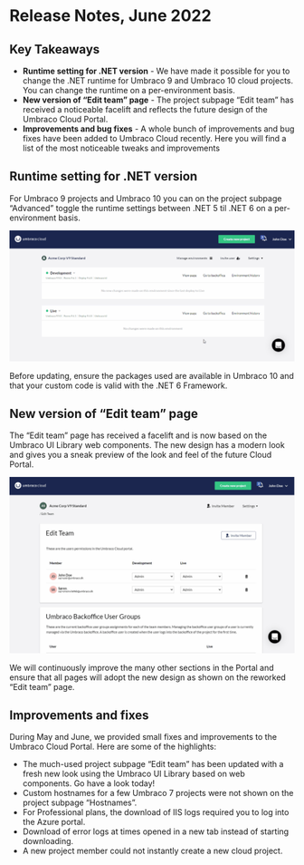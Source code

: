 # Release Notes, June 2022

## Key Takeaways

* **Runtime setting for .NET version** - We have made it possible for you to change the .NET runtime for Umbraco 9 and Umbraco 10 cloud projects. You can change the runtime on a per-environment basis.
* **New version of “Edit team” page** - The project subpage “Edit team” has received a noticeable facelift and reflects the future design of the Umbraco Cloud Portal.
* **Improvements and bug fixes** - A whole bunch of improvements and bug fixes have been added to Umbraco Cloud recently. Here you will find a list of the most noticeable tweaks and improvements

## Runtime setting for .NET version

For Umbraco 9 projects and Umbraco 10 you can on the project subpage “Advanced” toggle the runtime settings between .NET 5 til .NET 6 on a per-environment basis.

![RuntimeSettingsForV9](images/RuntimeSettingsForV9.gif)

Before updating, ensure the packages used are available in Umbraco 10 and that your custom code is valid with the .NET 6 Framework.

## New version of “Edit team” page

The “Edit team” page has received a facelift and is now based on the Umbraco UI Library web components. The new design has a modern look and gives you a sneak preview of the look and feel of the future Cloud Portal.

![NewEditTeamPage.gif](images/NewEditTeamPage.gif)

We will continuously improve the many other sections in the Portal and ensure that all pages will adopt the new design as shown on the reworked “Edit team” page.

## Improvements and fixes

During May and June, we provided small fixes and improvements to the Umbraco Cloud Portal. Here are some of the highlights:

* The much-used project subpage “Edit team” has been updated with a fresh new look using the Umbraco UI Library based on web components. Go have a look today!
* Custom hostnames for a few Umbraco 7 projects were not shown on the project subpage “Hostnames”.
* For Professional plans, the download of IIS logs required you to log into the Azure portal.
* Download of error logs at times opened in a new tab instead of starting downloading.
* A new project member could not instantly create a new cloud project.
